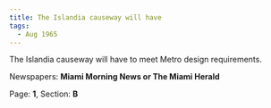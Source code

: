 ```yaml
---  
title: The Islandia causeway will have  
tags:  
  - Aug 1965  
---  
```

  
The Islandia causeway will have to meet Metro design requirements.  
  
Newspapers: **Miami Morning News or The Miami Herald**  
  
Page: **1**, Section: **B** 
